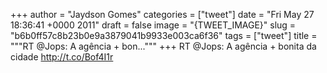 
+++
author = "Jaydson Gomes"
categories = ["tweet"]
date = "Fri May 27 18:36:41 +0000 2011"
draft = false
image = "{TWEET_IMAGE}"
slug = "b6b0ff57c8b23b0e9a3879041b9933e003ca6f36"
tags = ["tweet"]
title = """RT @Jops: A agência + bon..."""
+++
RT @Jops: A agência + bonita da cidade http://t.co/Bof4I1r
